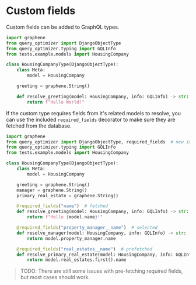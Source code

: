 # Custom fields

Custom fields can be added to GraphQL types.

```python
import graphene
from query_optimizer import DjangoObjectType
from query_optimizer.typing import GQLInfo
from tests.example.models import HousingCompany

class HousingCompanyType(DjangoObjectType):
    class Meta:
        model = HousingCompany

    greeting = graphene.String()

    def resolve_greeting(model: HousingCompany, info: GQLInfo) -> str:
        return f"Hello World!"
```

If the custom type requires fields from it's related models to resolve,
you can use the included `required_fields` decorator to make sure they
are fetched from the database.

```python
import graphene
from query_optimizer import DjangoObjectType, required_fields  # new import
from query_optimizer.typing import GQLInfo
from tests.example.models import HousingCompany

class HousingCompanyType(DjangoObjectType):
    class Meta:
        model = HousingCompany

    greeting = graphene.String()
    manager = graphene.String()
    primary_real_estate = graphene.String()

    @required_fields("name")  # fetched
    def resolve_greeting(model: HousingCompany, info: GQLInfo) -> str:
        return f"Hello {model.name}!"

    @required_fields("property_manager__name")  # selected
    def resolve_manager(model: HousingCompany, info: GQLInfo) -> str:
        return model.property_manager.name

    @required_fields("real_estates__name")  # prefetched
    def resolve_primary_real_estate(model: HousingCompany, info: GQLInfo) -> str:
        return model.real_estates.first().name
```

> TODO: There are still some issues with pre-fetching required fields,
> but most cases should work.
